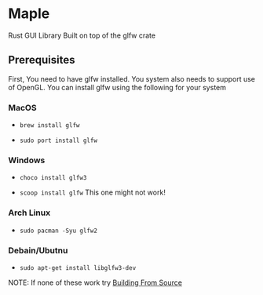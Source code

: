 # Maple
Rust GUI Library Built on top of the glfw crate



## Prerequisites
First, You need to have glfw installed. You system also needs to support use of OpenGL. You can install glfw using the following for your system

### MacOS

  - ```brew install glfw```

  -  ```sudo port install glfw```

### Windows

  - ```choco install glfw3```

  - ```scoop install glfw``` This one might not work!

### Arch Linux
  
   - ```sudo pacman -Syu glfw2```

### Debain/Ubutnu 

   - ```sudo apt-get install libglfw3-dev```

NOTE: If none of these work try [Building From Source](https://www.glfw.org/docs/latest/compile.html)